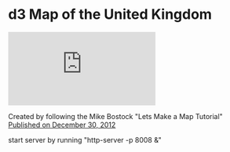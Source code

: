 # d3 Map of the United Kingdom

![alt text](https://github.com/cluhring/my_first_d3_map/blob/master/uk_map.html)

Created by following the Mike Bostock "Lets Make a Map Tutorial"
[Published on December 30, 2012](http://bost.ocks.org/mike/map/)

start server by running "http-server -p 8008 &"
